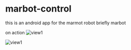 # marbot-control

this is an android app for the marmot robot briefly marbot

on action
![view1](/imgs/img1.png)


![view1](/imgs/img2.png)

